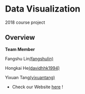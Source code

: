 # Data Visualization 

2018 course project 

## Overview


__Team Member__

 Fangshu Lin[(fangshulin)](https://github.com/fangshulin)

Hongkai He[(davidhhk1994)](https://github.com/davidhhk1994)

 Yixuan Tang[(yixuantang)](https://github.com/yixuantang)


* Check our Website [here](http://172.16.14.254:5004) !
